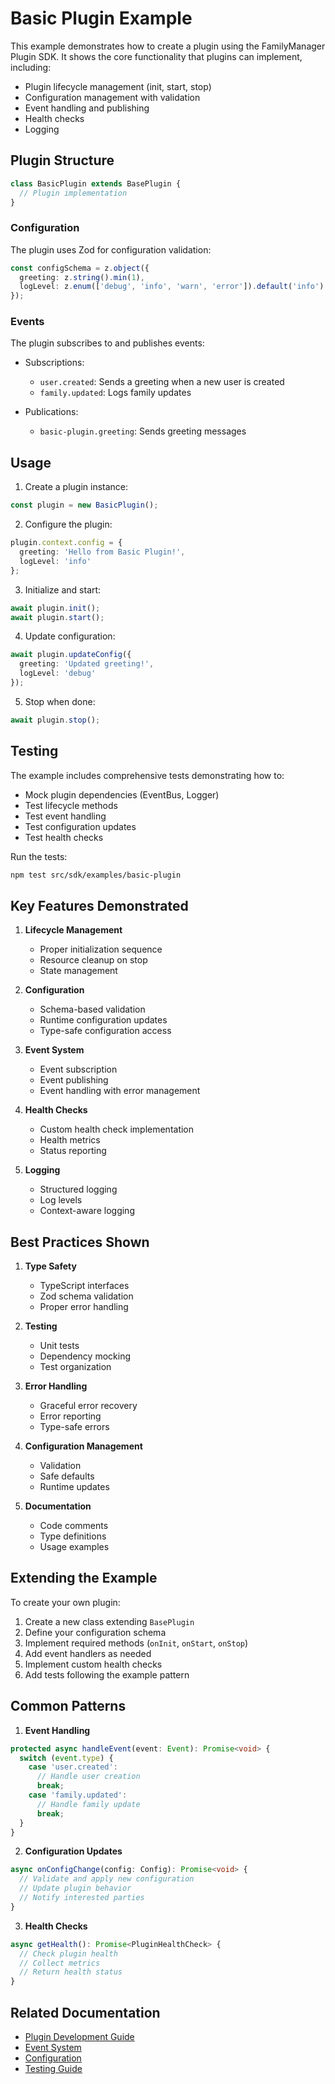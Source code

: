 # Basic Plugin Example

This example demonstrates how to create a plugin using the FamilyManager Plugin SDK. It shows the core functionality that plugins can implement, including:

- Plugin lifecycle management (init, start, stop)
- Configuration management with validation
- Event handling and publishing
- Health checks
- Logging

## Plugin Structure

```typescript
class BasicPlugin extends BasePlugin {
  // Plugin implementation
}
```

### Configuration

The plugin uses Zod for configuration validation:

```typescript
const configSchema = z.object({
  greeting: z.string().min(1),
  logLevel: z.enum(['debug', 'info', 'warn', 'error']).default('info')
});
```

### Events

The plugin subscribes to and publishes events:

- Subscriptions:
  - `user.created`: Sends a greeting when a new user is created
  - `family.updated`: Logs family updates

- Publications:
  - `basic-plugin.greeting`: Sends greeting messages

## Usage

1. Create a plugin instance:

```typescript
const plugin = new BasicPlugin();
```

2. Configure the plugin:

```typescript
plugin.context.config = {
  greeting: 'Hello from Basic Plugin!',
  logLevel: 'info'
};
```

3. Initialize and start:

```typescript
await plugin.init();
await plugin.start();
```

4. Update configuration:

```typescript
await plugin.updateConfig({
  greeting: 'Updated greeting!',
  logLevel: 'debug'
});
```

5. Stop when done:

```typescript
await plugin.stop();
```

## Testing

The example includes comprehensive tests demonstrating how to:

- Mock plugin dependencies (EventBus, Logger)
- Test lifecycle methods
- Test event handling
- Test configuration updates
- Test health checks

Run the tests:

```bash
npm test src/sdk/examples/basic-plugin
```

## Key Features Demonstrated

1. **Lifecycle Management**
   - Proper initialization sequence
   - Resource cleanup on stop
   - State management

2. **Configuration**
   - Schema-based validation
   - Runtime configuration updates
   - Type-safe configuration access

3. **Event System**
   - Event subscription
   - Event publishing
   - Event handling with error management

4. **Health Checks**
   - Custom health check implementation
   - Health metrics
   - Status reporting

5. **Logging**
   - Structured logging
   - Log levels
   - Context-aware logging

## Best Practices Shown

1. **Type Safety**
   - TypeScript interfaces
   - Zod schema validation
   - Proper error handling

2. **Testing**
   - Unit tests
   - Dependency mocking
   - Test organization

3. **Error Handling**
   - Graceful error recovery
   - Error reporting
   - Type-safe errors

4. **Configuration Management**
   - Validation
   - Safe defaults
   - Runtime updates

5. **Documentation**
   - Code comments
   - Type definitions
   - Usage examples

## Extending the Example

To create your own plugin:

1. Create a new class extending `BasePlugin`
2. Define your configuration schema
3. Implement required methods (`onInit`, `onStart`, `onStop`)
4. Add event handlers as needed
5. Implement custom health checks
6. Add tests following the example pattern

## Common Patterns

1. **Event Handling**
```typescript
protected async handleEvent(event: Event): Promise<void> {
  switch (event.type) {
    case 'user.created':
      // Handle user creation
      break;
    case 'family.updated':
      // Handle family update
      break;
  }
}
```

2. **Configuration Updates**
```typescript
async onConfigChange(config: Config): Promise<void> {
  // Validate and apply new configuration
  // Update plugin behavior
  // Notify interested parties
}
```

3. **Health Checks**
```typescript
async getHealth(): Promise<PluginHealthCheck> {
  // Check plugin health
  // Collect metrics
  // Return health status
}
```

## Related Documentation

- [Plugin Development Guide](../../docs/plugin-development.md)
- [Event System](../../docs/event-system.md)
- [Configuration](../../docs/configuration.md)
- [Testing Guide](../../docs/testing.md)
